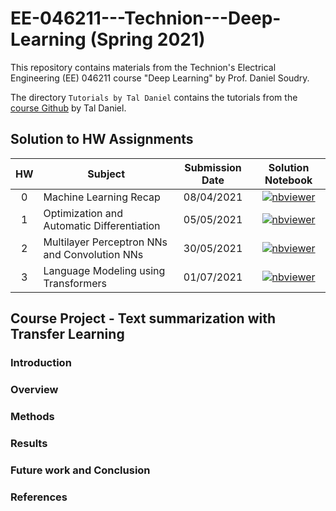# EE-046211---Technion---Deep-Learning (Spring 2021)

This repository contains materials from the Technion's Electrical Engineering (EE) 046211 course "Deep Learning" by Prof. Daniel Soudry.

The directory `Tutorials by Tal Daniel` contains the tutorials from the [course Github](https://github.com/taldatech/ee046211-deep-learning) by Tal Daniel.

## Solution to HW Assignments

| HW   | Subject                                        | Submission Date   | Solution Notebook     |
|:----:|------------------------------------------------|:-----------------:|:---------------------:|
| 0    | Machine Learning Recap                         | 08/04/2021        | [![nbviewer](https://raw.githubusercontent.com/jupyter/design/master/logos/Badges/nbviewer_badge.svg)](https://nbviewer.jupyter.org/github/RoyElkabetz/EE-046211---Technion---Deep-Learning/blob/main/Hw0/ee046211_hw0_machine_learning_recap_students_solution_colab.ipynb)|
| 1    | Optimization and Automatic Differentiation     | 05/05/2021        | [![nbviewer](https://raw.githubusercontent.com/jupyter/design/master/logos/Badges/nbviewer_badge.svg)]()|
| 2    | Multilayer Perceptron NNs and Convolution NNs  | 30/05/2021        | [![nbviewer](https://raw.githubusercontent.com/jupyter/design/master/logos/Badges/nbviewer_badge.svg)]()|     
| 3    | Language Modeling using Transformers           | 01/07/2021        | [![nbviewer](https://raw.githubusercontent.com/jupyter/design/master/logos/Badges/nbviewer_badge.svg)]()|     
 
## Course Project - Text summarization with Transfer Learning

### Introduction

### Overview

### Methods

### Results

### Future work and Conclusion

### References
